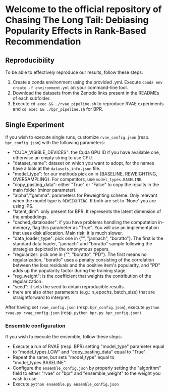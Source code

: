 # Welcome to the official repository of Chasing The Long Tail: Debiasing Popularity Effects in Rank-Based Recommendation

## Reproducibility

To be able to effectively reproduce our results, follow these steps:
1. Create a conda environment using the provided .yml. Execute `conda env create -f environment.yml` on your command-line tool.
2. Download the datasets from the Zenodo links present in the READMEs of each subfolder.
3. Execute `cd exec && ./rvae_pipeline.sh` to reproduce RVAE experiments and `cd exec && ./bpr_pipeline.sh` for BPR. 

## Single Experiment

If you wish to execute single runs, customize `rvae_config.json` (resp. `bpr_config.json`) with the following parameters:
  - "CUDA_VISIBLE_DEVICES": the Cuda GPU ID if you have available one, otherwise an empty string to use CPU.
  - "dataset_name": dataset on which you want to adopt, for the names have a look at the `datasets_info.json` file.
  - "model_type": for our methods pick on in \{BASELINE, REWEIGHTING, OVERSAMPLING\}. For competitors, use `model_types.BASELINE`.
  - "copy_pasting_data": either "True" or "False" to copy the results in the main folder (minor parameter).
  - "alpha"/"gamma": parameters for Reweighting scheme. Only relevant when the model type is `REWEIGHTING`. If both are set to 'None' you are using IPS.
  - "latent_dim": only present for BPR. It represents the latent dimension of the embeddings.
  - "cached_dataloader": if you have problems handling the computation in-memory, flag this parameter as "True". You will use an implementation that uses disk allocation. Main risk: it is much slower.
  - "data_loader_type": pick one in \{"", "jannach", "boratto"\}. The first is the standard data loader, "jannach" and "boratto" sample following the strategies depicted in the omonymous papers.
  - "regularizer: pick one in \{"", "boratto", "PD"\}. The first means no regularization, "boratto" uses a penalty consisting of the correlation between the loss residuals and the positive item's popularity, and "PD" adds up the popularity factor during the training stage.
  - "reg_weight": is the coefficient that weights the contribution of the regularization.
  - "seed": it sets the seed to obtain reproducible results.
  - there are also other parameters (e.g.: n_epochs, batch_size) that are straightforward to interpret.

After having set `rvae_config.json` (resp. `bpr_config.json`), execute `python rvae.py rvae_config.json` (resp. `python bpr.py bpr_config.json`)

### Ensemble configuration
If you wish to execute the ensemble, follow these steps:
  - Execute a run of RVAE (resp. BPR) setting "model_type" parameter equal to "model_types.LOW" and "copy_pasting_data" equal to "True".
  - Repeat the same, but sets "model_type" equal to "model_types.BASELINE".
  - Configure the `ensemble_config.json` by properly setting the "algorithm" field to either "rvae" or "bpr" and "ensemble_weight" to the weight you wish to use.
  - Execute `python ensemble.py ensemble_config.json`


